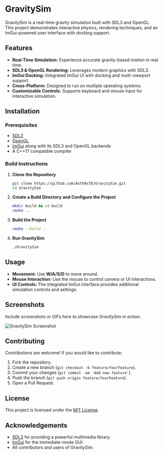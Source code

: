 # GravitySim

GravitySim is a real-time gravity simulation built with SDL3 and OpenGL. This project demonstrates interactive physics, rendering techniques, and an ImGui-powered user interface with docking support.

## Features

- **Real-Time Simulation:** Experience accurate gravity-based motion in real time.
- **SDL3 & OpenGL Rendering:** Leverages modern graphics with SDL3.
- **ImGui Docking:** Integrated ImGui UI with docking and multi-viewport support.
- **Cross-Platform:** Designed to run on multiple operating systems.
- **Customizable Controls:** Supports keyboard and mouse input for interactive simulation.

## Installation

### Prerequisites

- [SDL3](https://libsdl.org/)
- [OpenGL](https://www.opengl.org/)
- [ImGui](https://github.com/ocornut/imgui) along with its SDL3 and OpenGL backends
- A C++17 compatible compiler

### Build Instructions

1. **Clone the Repository**
   ```bash
   git clone https://github.com/Auth0x78/GravitySim.git
   cd GravitySim
   ```

2. **Create a Build Directory and Configure the Project**
   ```bash
   mkdir build && cd build
   cmake ..
   ```

3. **Build the Project**
   ```bash
   cmake --build .
   ```

4. **Run GravitySim**
   ```bash
   ./GravitySim
   ```

## Usage

- **Movement:** Use **W/A/S/D** to move around.
- **Mouse Interaction:** Use the mouse to control camera or UI interactions.
- **UI Controls:** The integrated ImGui interface provides additional simulation controls and settings.

## Screenshots

*Include screenshots or GIFs here to showcase GravitySim in action.*

![GravitySim Screenshot](path/to/screenshot.png)

## Contributing

Contributions are welcome! If you would like to contribute:

1. Fork the repository.
2. Create a new branch (`git checkout -b feature/YourFeature`).
3. Commit your changes (`git commit -am 'Add new feature'`).
4. Push the branch (`git push origin feature/YourFeature`).
5. Open a Pull Request.

## License

This project is licensed under the [MIT License](LICENSE).

## Acknowledgements

- [SDL3](https://libsdl.org/) for providing a powerful multimedia library.
- [ImGui](https://github.com/ocornut/imgui) for the immediate-mode GUI.
- All contributors and users of GravitySim.